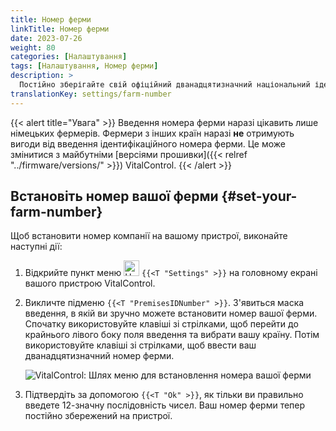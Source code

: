 ```yaml
---
title: Номер ферми
linkTitle: Номер ферми
date: 2023-07-26
weight: 80
categories: [Налаштування]
tags: [Налаштування, Номер ферми]
description: >
  Постійно зберігайте свій офіційний дванадцятизначний національний ідентифікаційний номер ферми на пристрої VitalControl.
translationKey: settings/farm-number
---
```

{{< alert title="Увага" >}}
Введення номера ферми наразі цікавить лише німецьких фермерів. Фермери з інших країн наразі **не** отримують вигоди від введення ідентифікаційного номера ферми. Це може змінитися з майбутніми [версіями прошивки]({{< relref "../firmware/versions/" >}}) VitalControl.
{{< /alert >}}

## Встановіть номер вашої ферми {#set-your-farm-number}

Щоб встановити номер компанії на вашому пристрої, виконайте наступні дії:

1. Відкрийте пункт меню <img src="/icons/gear.svg" width="25" align="bottom" alt="Налаштування" /> `{{<T "Settings" >}}` на головному екрані вашого пристрою VitalControl.

2. Викличте підменю `{{<T "PremisesIDNumber" >}}`. З'явиться маска введення, в якій ви зручно можете встановити номер вашої ферми. Спочатку використовуйте клавіші зі стрілками, щоб перейти до крайнього лівого боку поля введення та вибрати вашу країну. Потім використовуйте клавіші зі стрілками, щоб ввести ваш дванадцятизначний номер ферми.

   ![VitalControl: Шлях меню для встановлення номера вашої ферми](../images/farm-number.png "Встановлення номера вашої ферми")

3. Підтвердіть за допомогою `{{<T "Ok" >}}`, як тільки ви правильно введете 12-значну послідовність чисел. Ваш номер ферми тепер постійно збережений на пристрої.
